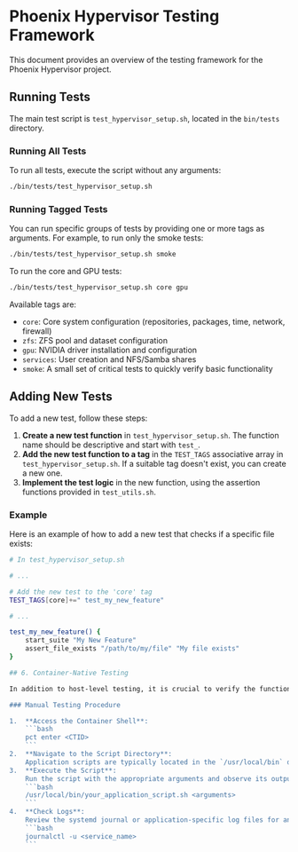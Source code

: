 # Phoenix Hypervisor Testing Framework

This document provides an overview of the testing framework for the Phoenix Hypervisor project.

## Running Tests

The main test script is `test_hypervisor_setup.sh`, located in the `bin/tests` directory.

### Running All Tests

To run all tests, execute the script without any arguments:

```bash
./bin/tests/test_hypervisor_setup.sh
```

### Running Tagged Tests

You can run specific groups of tests by providing one or more tags as arguments. For example, to run only the smoke tests:

```bash
./bin/tests/test_hypervisor_setup.sh smoke
```

To run the core and GPU tests:

```bash
./bin/tests/test_hypervisor_setup.sh core gpu
```

Available tags are:
* `core`: Core system configuration (repositories, packages, time, network, firewall)
* `zfs`: ZFS pool and dataset configuration
* `gpu`: NVIDIA driver installation and configuration
* `services`: User creation and NFS/Samba shares
* `smoke`: A small set of critical tests to quickly verify basic functionality

## Adding New Tests

To add a new test, follow these steps:

1.  **Create a new test function** in `test_hypervisor_setup.sh`. The function name should be descriptive and start with `test_`.
2.  **Add the new test function to a tag** in the `TEST_TAGS` associative array in `test_hypervisor_setup.sh`. If a suitable tag doesn't exist, you can create a new one.
3.  **Implement the test logic** in the new function, using the assertion functions provided in `test_utils.sh`.

### Example

Here is an example of how to add a new test that checks if a specific file exists:

```bash
# In test_hypervisor_setup.sh

# ...

# Add the new test to the 'core' tag
TEST_TAGS[core]+=" test_my_new_feature"

# ...

test_my_new_feature() {
    start_suite "My New Feature"
    assert_file_exists "/path/to/my/file" "My file exists"
}

## 6. Container-Native Testing

In addition to host-level testing, it is crucial to verify the functionality of application scripts within the container's native environment. This ensures that all dependencies, paths, and permissions are correctly configured.

### Manual Testing Procedure

1.  **Access the Container Shell**:
    ```bash
    pct enter <CTID>
    ```
2.  **Navigate to the Script Directory**:
    Application scripts are typically located in the `/usr/local/bin` directory inside the container.
3.  **Execute the Script**:
    Run the script with the appropriate arguments and observe its output for any errors.
    ```bash
    /usr/local/bin/your_application_script.sh <arguments>
    ```
4.  **Check Logs**:
    Review the systemd journal or application-specific log files for any errors or unexpected behavior.
    ```bash
    journalctl -u <service_name>
    ```